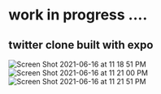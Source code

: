 # work in progress ....

## twitter clone built with expo

![Screen Shot 2021-06-16 at 11 18 51 PM](https://user-images.githubusercontent.com/46188784/122275852-6add5200-cef9-11eb-9084-e6ceccf95874.png)
![Screen Shot 2021-06-16 at 11 21 00 PM](https://user-images.githubusercontent.com/46188784/122275976-8f392e80-cef9-11eb-82d5-28afd466aa13.png)
![Screen Shot 2021-06-16 at 11 21 51 PM](https://user-images.githubusercontent.com/46188784/122276127-b7c12880-cef9-11eb-898d-8018ffc6f8e3.png)

